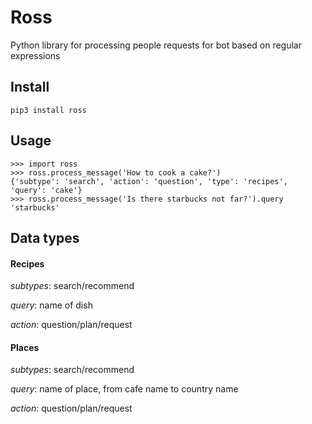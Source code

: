 # Ross
Python library for processing people requests for bot based on regular expressions

## Install
```
pip3 install ross
```

## Usage
```
>>> import ross
>>> ross.process_message('How to cook a cake?')
{'subtype': 'search', 'action': 'question', 'type': 'recipes', 'query': 'cake'}
>>> ross.process_message('Is there starbucks not far?').query
'starbucks'
```
## Data types

#### Recipes
*subtypes*: search/recommend

*query*: name of dish

*action*: question/plan/request

#### Places
*subtypes*: search/recommend

*query*: name of place, from cafe name to country name

*action*: question/plan/request
